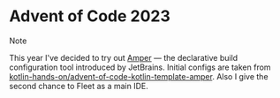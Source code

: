 # Advent of Code 2023

> [!NOTE]
> This year I've decided to try out [Amper] — the declarative build configuration tool introduced by JetBrains.
> Initial configs are taken from [kotlin-hands-on/advent-of-code-kotlin-template-amper][amper-template].
> Also I give the second chance to Fleet as a main IDE.

[amper]: https://github.com/JetBrains/amper
[amper-template]: https://github.com/kotlin-hands-on/advent-of-code-kotlin-template-amper
